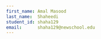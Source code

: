 ```yaml
---
first_name: Amal Masood
last_name:  Shaheedi
student_id: shaha129
email:      shaha129@newschool.edu
---
```

